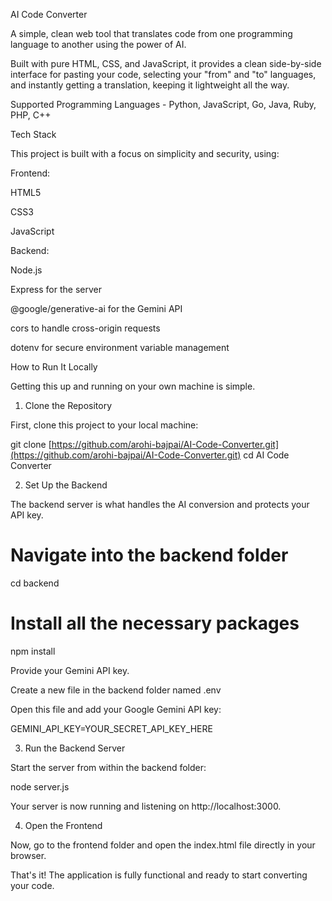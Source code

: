 AI Code Converter

A simple, clean web tool that translates code from one programming language to another using the power of AI.

Built with pure HTML, CSS, and JavaScript, it provides a clean side-by-side interface for pasting your code, selecting your "from" and "to" languages, and instantly getting a translation, keeping it lightweight all the way.

Supported Programming Languages - Python, JavaScript, Go, Java, Ruby, PHP, C++ 

Tech Stack

This project is built with a focus on simplicity and security, using:

Frontend:

HTML5

CSS3

JavaScript

Backend:

Node.js

Express for the server

@google/generative-ai for the Gemini API

cors to handle cross-origin requests

dotenv for secure environment variable management


How to Run It Locally

Getting this up and running on your own machine is simple.

1. Clone the Repository

First, clone this project to your local machine:

git clone [https://github.com/arohi-bajpai/AI-Code-Converter.git](https://github.com/arohi-bajpai/AI-Code-Converter.git)
cd AI Code Converter


2. Set Up the Backend

The backend server is what handles the AI conversion and protects your API key.

# Navigate into the backend folder
cd backend

# Install all the necessary packages
npm install


Provide your Gemini API key.

Create a new file in the backend folder named .env

Open this file and add your Google Gemini API key:

GEMINI_API_KEY=YOUR_SECRET_API_KEY_HERE


3. Run the Backend Server

Start the server from within the backend folder:

node server.js


Your server is now running and listening on http://localhost:3000.

4. Open the Frontend

Now, go to the frontend folder and open the index.html file directly in your browser.

That's it! The application is fully functional and ready to start converting your code.
